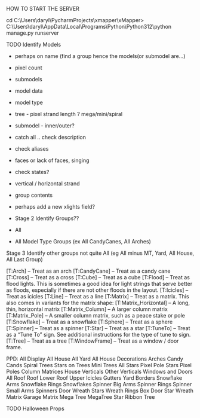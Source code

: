 HOW TO START THE SERVER

cd C:\Users\daryl\PycharmProjects\xmapper\xMapper>
C:\Users\daryl\AppData\Local\Programs\Python\Python312\python manage.py runserver



TODO
Identify Models
- perhaps on name (find a group hence the models(or submodel are...)
- pixel count
- submodels
- model data
- model type
- tree - pixel strand length ? mega/mini/spiral
- submodel - inner/outer?
- catch all .. check description
- check aliases
- faces or lack of faces, singing
- check states?
- vertical / horizontal strand
- group contents
- perhaps add a new xlights field?

- Stage 2
Identify Groups??
- All 
- All Model Type Groups (ex All CandyCanes, All Arches)

Stage 3
Identify other groups not quite All (eg All minus MT, Yard, All House, All Last Group)

[T:Arch] – Treat as an arch
[T:CandyCane] – Treat as a candy cane
[T:Cross] – Treat as a cross
[T:Cube] – Treat as a cube
[T:Flood] – Treat as flood lights. This is sometimes a good idea for light strings that serve better as floods, especially if there are not other floods in the layout.
[T:Icicles] – Treat as icicles
[T:Line] – Treat as a line
[T:Matrix] – Treat as a matrix. This also comes in variants for the matrix shape:
[T:Matrix_Horizontal] – A long, thin, horizontal matrix
[T:Matrix_Column] – A larger column matrix
[T:Matrix_Pole] – A smaller column matrix, such as a peace stake or pole
[T:Snowflake] – Treat as a snowflake
[T:Sphere] – Treat as a sphere
[T:Spinner] – Treat as a spinner
[T:Star] – Treat as a star
[T:TuneTo] – Treat as a “Tune To” sign. See additional instructions for the type of tune to sign.
[T:Tree] – Treat as a tree
[T:WindowFrame] – Treat as a window / door frame. 

PPD:
All Display
All House
All Yard
All House Decorations
Arches
Candy Cands
Spiral Trees
Stars on Trees
Mini Trees
All Stars
Pixel Pole Stars
Pixel Poles
Column Matrices
House Verticals
Other Verticals
Windows and Doors
All Roof
Roof Lower
Roof Upper
Icicles
Gutters
Yard Borders
Snowflake Arms
Snowflake Rings
Snowflakes
Spinner Big Arms
Spinner Rings
Spinner Small Arms
Spinners
Door Wreath Stars
Wreath Rings
Box
Door Star Wreath
Matrix
Garage Matrix
Mega Tree
MegaTree Star
Ribbon Tree


TODO
Halloween Props